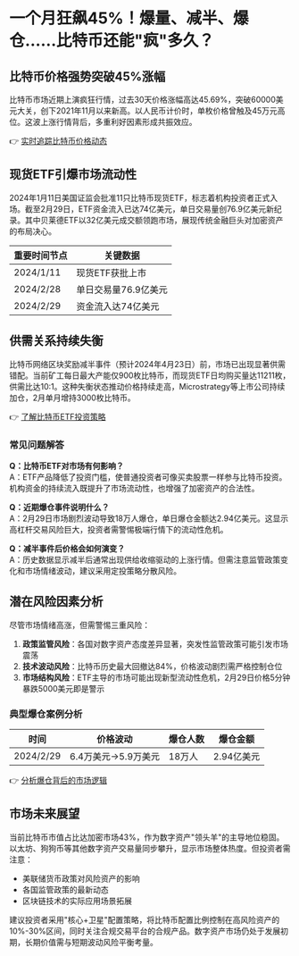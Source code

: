 # 一个月狂飙45%！爆量、减半、爆仓……比特币还能"疯"多久？

## 比特币价格强势突破45%涨幅
比特币市场近期上演疯狂行情，过去30天价格涨幅高达45.69%，突破60000美元大关，创下2021年11月以来新高。以人民币计价时，单枚价格曾触及45万元高位。这波上涨行情背后，多重利好因素形成共振效应。

👉 [实时追踪比特币价格动态](https://bit.ly/okx_welcome)

## 现货ETF引爆市场流动性
2024年1月11日美国证监会批准11只比特币现货ETF，标志着机构投资者正式入场。截至2月29日，ETF资金流入已达74亿美元，单日交易量创76.9亿美元新纪录。其中贝莱德ETF以32亿美元成交额领跑市场，展现传统金融巨头对加密资产的布局决心。

| 重要时间节点 | 关键数据 |
|------------|---------|
| 2024/1/11   | 现货ETF获批上市 |
| 2024/2/28   | 单日交易量76.9亿美元 |
| 2024/2/29   | 资金流入达74亿美元 |

## 供需关系持续失衡
比特币网络区块奖励减半事件（预计2024年4月23日）前，市场已出现显著供需错配。当前矿工每日最大产能仅900枚比特币，而现货ETF日均购买量达11211枚，供需比达10:1。这种失衡状态推动价格持续走高，Microstrategy等上市公司持续加仓，2月单月增持3000枚比特币。

👉 [了解比特币ETF投资策略](https://bit.ly/okx_welcome)

### 常见问题解答
**Q：比特币ETF对市场有何影响？**  
A：ETF产品降低了投资门槛，使普通投资者可像买卖股票一样参与比特币投资。机构资金的持续流入既提升了市场流动性，也增强了加密资产的合法性。

**Q：近期爆仓事件说明什么？**  
A：2月29日市场剧烈波动导致18万人爆仓，单日爆仓金额达2.94亿美元。这显示高杠杆交易风险巨大，投资者需警惕极端行情下的流动性危机。

**Q：减半事件后价格会如何演变？**  
A：历史数据显示减半后通常出现供给收缩驱动的上涨行情。但需注意监管政策变化和市场情绪波动，建议采用定投策略分散风险。

## 潜在风险因素分析
尽管市场情绪高涨，但需警惕三重风险：  
1. **政策监管风险**：各国对数字资产态度差异显著，突发性监管政策可能引发市场震荡  
2. **技术波动风险**：比特币历史最大回撤达84%，价格波动剧烈需严格控制仓位  
3. **市场结构风险**：ETF主导的市场可能出现新型流动性危机，2月29日价格5分钟暴跌5000美元即是警示

### 典型爆仓案例分析
| 时间 | 价格波动 | 爆仓人数 | 爆仓金额 |
|------|---------|---------|---------|
| 2024/2/29 | 6.4万美元→5.9万美元 | 18万人 | 2.94亿美元 |

👉 [分析爆仓背后的市场逻辑](https://bit.ly/okx_welcome)

## 市场未来展望
当前比特币市值占比达加密市场43%，作为数字资产"领头羊"的主导地位稳固。以太坊、狗狗币等其他数字资产交易量同步攀升，显示市场整体热度。但投资者需注意：  
- 美联储货币政策对风险资产的影响  
- 各国监管政策的最新动态  
- 区块链技术的实际应用场景拓展

建议投资者采用"核心+卫星"配置策略，将比特币配置比例控制在高风险资产的10%-30%区间，同时关注合规交易平台的合规产品。数字资产市场仍处于发展初期，长期价值需与短期波动风险平衡考量。